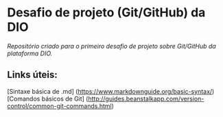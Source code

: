 # Desafio de projeto (Git/GitHub) da DIO
_Repositório criado para o primeiro desafio de projeto sobre Git/GitHub da plataforma DIO._

## Links úteis:

[Sintaxe básica de .md] (https://www.markdownguide.org/basic-syntax/)
[Comandos básicos de Git] (http://guides.beanstalkapp.com/version-control/common-git-commands.html)
